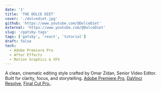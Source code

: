 ```yaml
---
date: '1'
title: 'THE DOLCE DIET'
cover: './dolcediet.jpg'
github: 'https://www.youtube.com/@DolceDiet'
external: 'https://www.youtube.com/@DolceDiet'
slug: '/gatsby-tags'
tags: ['gatsby', 'react', 'tutorial']
draft: false
tech:
  - Adobe Premiere Pro
  - After Effects
  - Motion Graphics & VFX
---
```


A clean, cinematic editing style crafted by Omar Zidan, Senior Video Editor. Built for clarity, focus, and storytelling. [Adobe Premiere Pro](https://www.adobe.com/products/premiere.html), [DaVinci Resolve](https://www.blackmagicdesign.com/products/davinciresolve/), [Final Cut Pro.](https://www.apple.com/final-cut-pro/).
